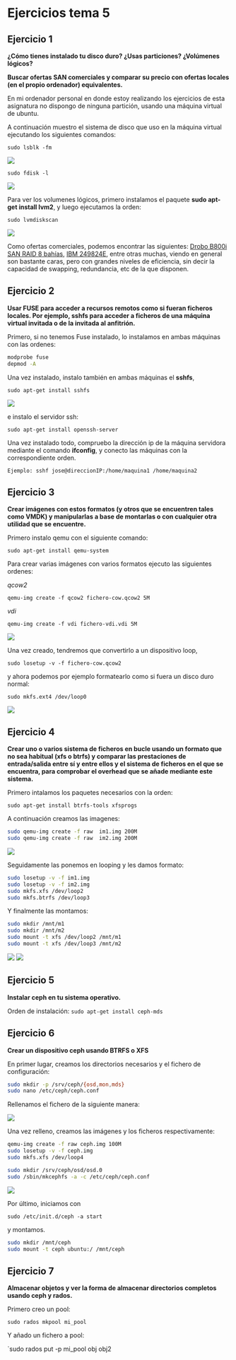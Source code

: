 # Ejercicios tema 5

## Ejercicio 1

**¿Cómo tienes instalado tu disco duro? ¿Usas particiones? ¿Volúmenes lógicos?**

**Buscar ofertas SAN comerciales y comparar su precio con ofertas locales (en el propio ordenador) equivalentes.**

En mi ordenador personal en donde estoy realizando los ejercicios de esta asignatura no dispongo de ninguna partición, usando una máquina virtual de ubuntu. 

A continuación muestro el sistema de disco que uso en la máquina virtual ejecutando los siguientes comandos:

`sudo lsblk -fm`

![](http://fotos.subefotos.com/7fe490615db5eef8c6ad5b7e4c56dcbao.png)

`sudo fdisk -l`

![](http://fotos.subefotos.com/dee295129068f36aa202c1c82c295e44o.png)

Para ver los volumenes lógicos, primero instalamos el paquete **sudo apt-get install lvm2**, y luego ejecutamos la orden:

`sudo lvmdiskscan`

![](http://fotos.subefotos.com/779921a29ac7f59bddc5e5f5fee49091o.png)

Como ofertas comerciales, podemos encontrar las siguientes: [Drobo B800i SAN RAID 8 bahías](http://www.macnificos.com/product.aspx?p=7909&gclid=CJ6vyImXucMCFazKtAod10oAsg), [IBM 249824E](http://www.ebay.es/itm/like/391037303855?limghlpsr=true&hlpv=2&ops=true&viphx=1&hlpht=true&lpid=115), entre otras muchas, viendo en general son bastante caras, pero con grandes niveles de eficiencia, sin decir la capacidad de swapping, redundancia, etc de la que disponen.


## Ejercicio 2

**Usar FUSE para acceder a recursos remotos como si fueran ficheros locales. Por ejemplo, sshfs para acceder a ficheros de una máquina virtual invitada o de la invitada al anfitrión.**

Primero, si no tenemos Fuse instalado, lo instalamos en ambas máquinas con las ordenes:

```sh
modprobe fuse
depmod -A
```

Una vez instalado, instalo también en ambas máquinas el **sshfs**,

`sudo apt-get install sshfs`

![](http://fotos.subefotos.com/7d85af6dc1164e6ce9652bd91b10ec1fo.png)

e instalo el servidor ssh:

`sudo apt-get install openssh-server`

Una vez instalado todo, compruebo la dirección ip de la máquina servidora mediante el comando **ifconfig**, y conecto las máquinas con la correspondiente orden.

`Ejemplo: sshf jose@direccionIP:/home/maquina1 /home/maquina2`


## Ejercicio 3

**Crear imágenes con estos formatos (y otros que se encuentren tales como VMDK) y manipularlas a base de montarlas o con cualquier otra utilidad que se encuentre.**

Primero instalo qemu con el siguiente comando:

`sudo apt-get install qemu-system`

Para crear varias imágenes con varios formatos ejecuto las siguientes ordenes:

*qcow2*

`qemu-img create -f qcow2 fichero-cow.qcow2 5M`

*vdi*

`qemu-img create -f vdi fichero-vdi.vdi 5M`

![](http://fotos.subefotos.com/9e58f4dfc91a402a235d9d03b0496366o.png)

Una vez creado, tendremos que convertirlo a un dispositivo loop,

`sudo losetup -v -f fichero-cow.qcow2`

y ahora podemos por ejemplo formatearlo como si fuera un disco duro normal:

`sudo mkfs.ext4 /dev/loop0`

![](http://fotos.subefotos.com/4b7060200cb8ca42a67c7137beff0ef9o.png)


## Ejercicio 4

**Crear uno o varios sistema de ficheros en bucle usando un formato que no sea habitual (xfs o btrfs) y comparar las prestaciones de entrada/salida entre sí y entre ellos y el sistema de ficheros en el que se encuentra, para comprobar el overhead que se añade mediante este sistema.**

Primero intalamos los paquetes necesarios con la orden:

`sudo apt-get install btrfs-tools xfsprogs`

A continuación creamos las imagenes:

```sh
sudo qemu-img create -f raw  im1.img 200M
sudo qemu-img create -f raw  im2.img 200M
```

![](http://fotos.subefotos.com/b350d5b13d77f3ce351a7aedc5a9be91o.png)

Seguidamente las ponemos en looping y les damos formato:

```sh
sudo losetup -v -f im1.img
sudo losetup -v -f im2.img
sudo mkfs.xfs /dev/loop2
sudo mkfs.btrfs /dev/loop3
```

Y finalmente las montamos:

```sh
sudo mkdir /mnt/m1
sudo mkdir /mnt/m2
sudo mount -t xfs /dev/loop2 /mnt/m1
sudo mount -t xfs /dev/loop3 /mnt/m2
```

![](http://fotos.subefotos.com/513a7f109d44c67f8434b920a5eba6f0o.png)
![](http://fotos.subefotos.com/29f4fd5b003a151df9c7d5e04e3a85e4o.png)


## Ejercicio 5

**Instalar ceph en tu sistema operativo.**

Orden de instalación: `sudo apt-get install ceph-mds`


## Ejercicio 6

**Crear un dispositivo ceph usando BTRFS o XFS**

En primer lugar, creamos los directorios necesarios y el fichero de configuración:

```sh
sudo mkdir -p /srv/ceph/{osd,mon,mds}
sudo nano /etc/ceph/ceph.conf
```

Rellenamos el fichero de la siguiente manera:

![](http://fotos.subefotos.com/99ab266583b39c7779cd2fb80110dc17o.png)

Una vez relleno, creamos las imágenes y los ficheros respectivamente:

```sh
qemu-img create -f raw ceph.img 100M
sudo losetup -v -f ceph.img
sudo mkfs.xfs /dev/loop4
```

```sh
sudo mkdir /srv/ceph/osd/osd.0
sudo /sbin/mkcephfs -a -c /etc/ceph/ceph.conf
```
![](http://fotos.subefotos.com/5d5152556c7c91a333a92cde992ed320o.png)

Por último, iniciamos con 

`sudo /etc/init.d/ceph -a start`

y montamos.

```sh
sudo mkdir /mnt/ceph
sudo mount -t ceph ubuntu:/ /mnt/ceph
```


## Ejercicio 7

**Almacenar objetos y ver la forma de almacenar directorios completos usando ceph y rados.**

Primero creo un pool:

`sudo rados mkpool mi_pool`

Y añado un fichero a pool:

`sudo rados put -p mi_pool obj obj2